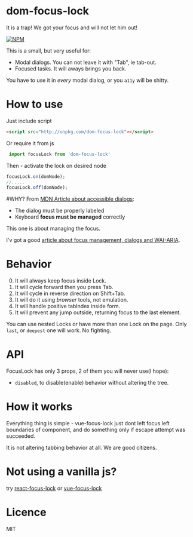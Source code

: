 # dom-focus-lock
It is a trap! We got your focus and will not let him out!

[![NPM](https://nodei.co/npm/dom-focus-lock.png?downloads=true&stars=true)](https://nodei.co/npm/dom-focus-lock/)

This is a small, but very useful for:
 - Modal dialogs. You can not leave it with "Tab", ie tab-out.
 - Focused tasks. It will aways brings you back.
 
You have to use it in _every_ modal dialog, or you `a11y` will be shitty.
 
# How to use
Just include script
```html
<script src="http://unpkg.com/dom-focus-lock"></script>
```
Or require it from js
```js
 import focusLock from 'dom-focus-lock'
```
Then - activate the lock on desired node
```js
focusLock.on(domNode);
//.....
focusLock.off(domNode);
```

#WHY?
From [MDN Article about accessible dialogs](https://developer.mozilla.org/en-US/docs/Web/Accessibility/ARIA/ARIA_Techniques/Using_the_dialog_role):
 - The dialog must be properly labeled
 - Keyboard __focus must be managed__ correctly
 
This one is about managing the focus.

I'v got a good [article about focus management, dialogs and  WAI-ARIA](https://medium.com/@antonkorzunov/its-a-focus-trap-699a04d66fb5).    


# Behavior
 0. It will always keep focus inside Lock.
 1. It will cycle forward then you press Tab.
 2. It will cycle in reverse direction on Shift+Tab.
 3. It will do it using _browser_ tools, not emulation.
 4. It will handle positive tabIndex inside form.
 5. It will prevent any jump outside, returning focus to the last element.

You can use nested Locks or have more than one Lock on the page.
Only `last`, or `deepest` one will work. No fighting.

# API
 FocusLock has only 3 props, 2 of them you will never use(I hope):
  - `disabled`, to disable(enable) behavior without altering the tree.
     
# How it works
 Everything thing is simple - vue-focus-lock just dont left focus left boundaries of component, and
 do something only if escape attempt was succeeded.
 
 It is not altering tabbing behavior at all. We are good citizens.

# Not using a vanilla js?
 try [react-focus-lock](https://github.com/theKashey/react-focus-lock) or [vue-focus-lock](https://github.com/theKashey/vue-focus-lock)

# Licence
 MIT
 
 
